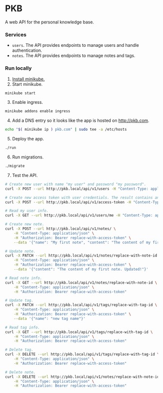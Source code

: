 # PKB

A web API for the personal knowledge base.

### Services

- `users`. The API provides endpoints to manage users and handle authentication.
- `notes`. The API provides endpoints to manage notes and tags.

### Run locally

1. [Install minikube.](https://minikube.sigs.k8s.io/docs/start)
2. Start minikube.
```bash
minikube start
```
3. Enable ingress.
```bash
minikube addons enable ingress
```
4. Add a DNS entry so it looks like the app is hosted on http://pkb.com.
```bash
echo "$( minikube ip ) pkb.com" | sudo tee -a /etc/hosts
```
5. Deploy the app.
```bash
./run
```
6. Run migrations.
```bash
./migrate
```
7. Test the API.
```bash
# Create new user with name "my user" and password "my password".
curl -X POST --url http://pkb.local/api/v1/users -H "Content-Type: application/json" --data '{"name": "my user", "password": "my password"}'

# Create new access token with user credentials. The result contains an object with the "access_token" property.
curl -X POST --url http://pkb.local/api/v1/access-token -H "Content-Type: application/json" --data '{"name": "my user", "password": "my password"}'

# Read my user info.
curl -X GET --url http://pkb.local/api/v1/users/me -H "Content-Type: application/json" -H "Authorization: Bearer replace-with-access-token"

# Create new note.
curl -X POST --url http://pkb.local/api/v1/notes/ \
    -H "Content-Type: application/json" \
    -H "Authorization: Bearer replace-with-access-token" \
    --data '{"name": "My first note", "content": "The content of my first note.", "tags": ["example"]}'

# Update note.
curl -X PATCH --url http://pkb.local/api/v1/notes/replace-with-note-id \
    -H "Content-Type: application/json" \
    -H "Authorization: Bearer replace-with-access-token" \
    --data '{"content": "The content of my first note. Updated!"}'

# Read note info.
curl -X GET --url http://pkb.local/api/v1/notes/replace-with-note-id \
    -H "Content-Type: application/json" \
    -H "Authorization: Bearer replace-with-access-token"

# Update tag.
curl -X PATCH --url http://pkb.local/api/v1/tags/replace-with-tag-id \
    -H "Content-Type: application/json" \
    -H "Authorization: Bearer replace-with-access-token" \
    --data '{"name": "new tag name"}'

# Read tag info.
curl -X GET --url http://pkb.local/api/v1/tags/replace-with-tag-id \
    -H "Content-Type: application/json" \
    -H "Authorization: Bearer replace-with-access-token"

# Delete tag.
curl -X DELETE --url http://pkb.local/api/v1/tags/replace-with-tag-id \
    -H "Content-Type: application/json" \
    -H "Authorization: Bearer replace-with-access-token"

# Delete note.
curl -X DELETE --url http://pkb.local/api/v1/notes/replace-with-note-id \
    -H "Content-Type: application/json" \
    -H "Authorization: Bearer replace-with-access-token"
```
